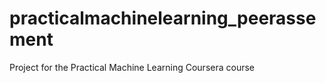# practicalmachinelearning_peerassement
Project for the Practical Machine Learning Coursera course


